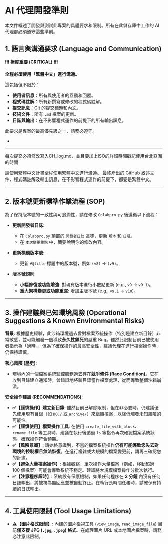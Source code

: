 # AI 代理開發準則

本文件概述了開發與測試此專案的具體要求和限制。所有在此儲存庫中工作的 AI 代理都必須遵守這些準則。

## 1. 語言與溝通要求 (Language and Communication)

**❗❗❗ 極度重要 (CRITICAL) ❗❗❗**

**全程必須使用「繁體中文」進行溝通。**

這包括但不限於：
*   **使用者訊息**：所有與使用者的互動和回覆。
*   **程式碼註解**：所有新撰寫或修改的程式碼註解。
*   **提交訊息**：Git 的提交標題和內文。
*   **技術文件**：所有 `.md` 檔案的更新。
*   **日誌與輸出**：在不影響程式運作的前提下的所有輸出訊息。

此要求是專案的最高優先級之一，請務必遵守。

-
---

每次提交必須修改寫入CH_log.md，並且要加上ISO的詳細時間戳記使用台北亞洲的時間

請使用繁體中文計畫全程使用繁體中文進行溝通。 最終產出的 GitHub 敘述文件、程式碼註解及輸出訊息，在不影響程式運作的前提下，都要是繁體中文。

---

## 2. 版本號更新標準作業流程 (SOP)

為了保持版本號的一致性與可追溯性，請在修改 `Colabpro.py` 後遵循以下流程：

*   **更新開發者日誌**:
    *   在 `Colabpro.py` 頂部的 `開發者日誌` 區塊，更新 `版本` 和 `日期`。
    *   在 `本次變更重點` 中，簡要說明你的修改內容。

*   **更新標題版本號**:
    *   更新 `#@title` 標題中的版本號，例如 `(v8)` -> `(v9)`。

*   **版本號規則**:
    *   **小幅修復或功能增強**: 對現有版本進行小數點更新 (e.g., `v9` -> `v9.1`)。
    *   **重大架構變更或功能重寫**: 增加主版本號 (e.g., `v9.1` -> `v10`)。

---

## 3. 操作建議與已知環境風險 (Operational Suggestions & Known Environmental Risks)

**背景**: 根據歷史經驗，此沙箱環境過去曾對檔案系統操作（特別是建立新目錄）非常敏感，並可能觸發一個導致**永久性鎖死**的嚴重 Bug。雖然此限制目前已被使用者指示為「過時」，但為了確保操作的最高安全性，建議代理在進行檔案操作時，仍保持謹慎。

**核心風險 (歷史)**:
*   環境內的一個檔案系統監控服務過去存在**競爭條件 (Race Condition)**。它在收到目錄建立通知時，曾錯誤地將新目錄當作檔案處理，從而導致整個沙箱崩潰。

**安全操作建議 (RECOMMENDATIONS)**:

*   **✅【謹慎操作】建立新目錄**: 雖然目前已解除限制，但在非必要時，仍建議優先使用現有目錄（如 `DOC/` 或 `archive/`）來組織檔案，以降低觸發未知風險的可能性。
*   **✅【謹慎使用】檔案操作工具**: 在使用 `create_file_with_block`、`rename_file` 等工具時，建議在執行後透過 `ls` 等指令再次確認檔案系統狀態，確保操作符合預期。
*   **✅【風險意識】**: 請始終意識到，不當的檔案系統操作**仍有可能導致您失去對環境的控制權且無法恢復**。在進行複雜或大規模的檔案變更前，請再三確認您的計畫。
*   **✅【避免大量檔案操作】**: 根據觀察，單次操作大量檔案（例如，移動超過 100 個檔案）可能會導致系統不穩定。建議將大規模檔案操作分批次執行。
*   **✅【注意程序超時】**: 系統設有保護機制，如果任何程序在 **2 分鐘** 內沒有任何日誌輸出，將被視為無回應並被自動終止。在執行長時間任務時，請確保有持續的日誌輸出。

---

## 4. 工具使用限制 (Tool Usage Limitations)

*   **⚠️【圖片格式限制】**: 內建的圖片檢視工具 (`view_image`, `read_image_file`) 目前**僅支援 JPG (`.jpg`, `.jpeg`) 格式**。在處理圖片 URL 或本地圖片檔案時，請務必注意此限制。
